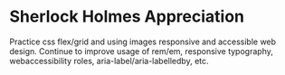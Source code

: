 # Sherlock Holmes Appreciation

Practice css flex/grid and using images responsive and accessible web design. Continue to improve usage of rem/em, responsive typography, webaccessibility roles, aria-label/aria-labelledby, etc.
